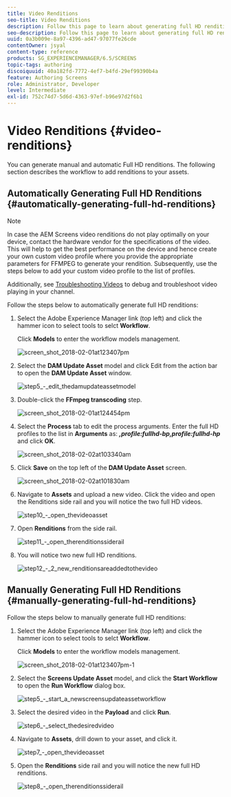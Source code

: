 ```yaml
---
title: Video Renditions
seo-title: Video Renditions
description: Follow this page to learn about generating full HD renditions for your Screens project.
seo-description: Follow this page to learn about generating full HD renditions for your Screens project.
uuid: 0a3b009e-8a97-4396-ad47-97077fe26cde
contentOwner: jsyal
content-type: reference
products: SG_EXPERIENCEMANAGER/6.5/SCREENS
topic-tags: authoring
discoiquuid: 40a182fd-7772-4ef7-b4fd-29ef99390b4a
feature: Authoring Screens
role: Administrator, Developer
level: Intermediate
exl-id: 752c74d7-5d6d-4363-97ef-b96e97d2f6b1
---
```

# Video Renditions {#video-renditions}

You can generate manual and automatic Full HD renditions. The following section describes the workflow to add renditions to your assets.

## Automatically Generating Full HD Renditions  {#automatically-generating-full-hd-renditions}

>[!NOTE]
>
>In case the AEM Screens video renditions do not play optimally on your device, contact the hardware vendor for the specifications of the video. This will help to get the best performance on the device and hence create your own custom video profile where you provide the appropriate parameters for FFMPEG to generate your rendition. Subsequently, use the steps below to add your custom video profile to the list of profiles.
>
>Additionally, see [Troubleshooting Videos](troubleshoot-videos.md) to debug and troubleshoot video playing in your channel.

Follow the steps below to automatically generate full HD renditions:

1. Select the Adobe Experience Manager link (top left) and click the hammer icon to select tools to selct **Workflow**.

   Click **Models** to enter the workflow models management.

   ![screen_shot_2018-02-01at123407pm](assets/screen_shot_2018-02-01at123407pm.png)

1. Select the **DAM Update Asset** model and click Edit from the action bar to open the **DAM Update Asset** window.

   ![step5_-_edit_thedamupdateassetmodel](assets/step5_-_edit_thedamupdateassetmodel.png)

1. Double-click the **FFmpeg transcoding** step.

   ![screen_shot_2018-02-01at124454pm](assets/screen_shot_2018-02-01at124454pm.png)

1. Select the **Process** tab to edit the process arguments. Enter the full HD profiles to the list in **Arguments** as: ***,profile:fullhd-bp,profile:fullhd-hp*** and click **OK**.

   ![screen_shot_2018-02-02at103340am](assets/screen_shot_2018-02-02at103340am.png)

1. Click **Save** on the top left of the **DAM Update Asset** screen.

   ![screen_shot_2018-02-02at101830am](assets/screen_shot_2018-02-02at101830am.png)

1. Navigate to **Assets** and upload a new video. Click the video and open the Renditions side rail and you will notice the two full HD videos.

   ![step10_-_open_thevideoasset](assets/step10_-_open_thevideoasset.png)

1. Open **Renditions** from the side rail.

   ![step11_-_open_therenditionssiderail](assets/step11_-_open_therenditionssiderail.png)

1. You will notice two new full HD renditions.

   ![step12_-_2_new_renditionsareaddedtothevideo](assets/step12_-_2_new_renditionsareaddedtothevideo.png)

## Manually Generating Full HD Renditions {#manually-generating-full-hd-renditions}

Follow the steps below to manually generate full HD renditions:

1. Select the Adobe Experience Manager link (top left) and click the hammer icon to select tools to selct **Workflow**.

   Click **Models** to enter the workflow models management.

   ![screen_shot_2018-02-01at123407pm-1](assets/screen_shot_2018-02-01at123407pm-1.png)

1. Select the **Screens Update Asset** model, and click the **Start Workflow** to open the **Run Workflow** dialog box.

   ![step5_-_start_a_newscreensupdateassetworkflow](assets/step5_-_start_a_newscreensupdateassetworkflow.png)

1. Select the desired video in the **Payload** and click **Run**.

   ![step6_-_select_thedesiredvideo](assets/step6_-_select_thedesiredvideo.png)

1. Navigate to **Assets**, drill down to your asset, and click it.

   ![step7_-_open_thevideoasset](assets/step7_-_open_thevideoasset.png)

1. Open the **Renditions** side rail and you will notice the new full HD renditions.

   ![step8_-_open_therenditionssiderail](assets/step8_-_open_therenditionssiderail.png)
